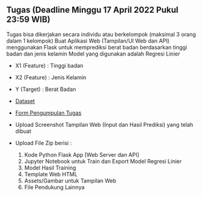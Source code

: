 ## Tugas (Deadline Minggu 17 April 2022 Pukul 23:59 WIB)

Tugas bisa dikerjakan secara individu atau berkelompok (maksimal 3 orang dalam 1 kelompok)
Buat Aplikasi Web (Tampilan/UI Web dan API) menggunakan Flask untuk memprediksi berat badan berdasarkan tinggi badan dan jenis kelamin
Model yang digunakan adalah Regresi Linier 

- X1 (Feature) : Tinggi badan
- X2 (Feature) : Jenis Kelamin
- Y (Target) : Berat Badan


- [Dataset](https://bit.ly/3LRU8Et)
- [Form Pengumpulan Tugas](https://forms.gle/Mju9XdVEYgB1gh4a8)


- Upload Screenshot Tampilan Web (Input dan Hasil Prediksi) yang telah dibuat
- Upload File Zip berisi : 
  1. Kode Python Flask App [Web Server dan API] 
  2. Jupyter Notebook untuk Train dan Export Model Regresi Linier 
  3. Model Hasil Training 
  4. Template Web HTML 
  5. Assets/Gambar untuk Tampilan Web 
  6. File Pendukung Lainnya
